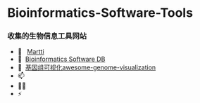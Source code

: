 # Bioinformatics-Software-Tools
###  收集的生物信息工具网站
- 🔭 &nbsp; [Martti](https://bioinformaticshome.com/tools/tools-main.html)
- 🌱 &nbsp;[Bioinformatics Software DB](https://bioinformaticshome.com/db/)
- 💬 &nbsp;[基因组可视化awesome-genome-visualization](https://cmdcolin.github.io/awesome-genome-visualization/?latest=true)
- 📫 &nbsp;
- 👨‍💻 &nbsp;
- ⚡ &nbsp;

